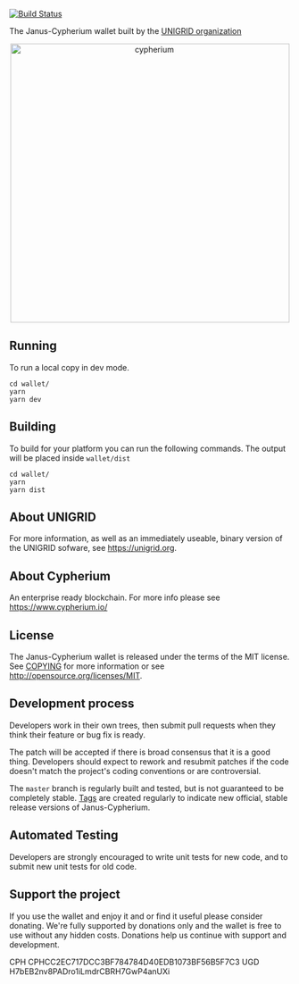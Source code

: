 [![Build Status](https://travis-ci.org/unigrid-project/janus-cypherium.svg?branch=main)](https://travis-ci.org/unigrid-project/janus-cypherium)

The Janus-Cypherium wallet built by the [UNIGRID organization](https://unigrid.org)

<p align="center">
  <a href="https://www.cypherium.io/"><img alt="cypherium" src="https://www.cypherium.io/wp-content/uploads/2020/07/Cypherium-Logo.png" width="500"/></a>
</p>



Running
-------
To run a local copy in dev mode.
```
cd wallet/
yarn
yarn dev
```

Building
--------
To build for your platform you can run the following commands. The output will be placed inside `wallet/dist`
```
cd wallet/
yarn
yarn dist
```

About UNIGRID
-------------
For more information, as well as an immediately useable, binary version of the UNIGRID sofware, see https://unigrid.org.

About Cypherium
---------------
An enterprise ready blockchain. For more info please see https://www.cypherium.io/

License
-------
The Janus-Cypherium wallet is released under the terms of the MIT license. See [COPYING](COPYING) for more information or see http://opensource.org/licenses/MIT.

Development process
-------------------
Developers work in their own trees, then submit pull requests when they think their feature or bug fix is ready.

The patch will be accepted if there is broad consensus that it is a good thing. Developers should expect to rework and resubmit patches if the code doesn't match the project's coding conventions or are controversial.

The `master` branch is regularly built and tested, but is not guaranteed to be completely stable. [Tags](https://github.com/unigrid-project/janus-cypherium/tags) are created regularly to indicate new official, stable release versions of Janus-Cypherium.

Automated Testing
-----------------
Developers are strongly encouraged to write unit tests for new code, and to submit new unit tests for old code.

Support the project
-------------------
If you use the wallet and enjoy it and or find it useful please consider donating. We're fully supported by donations only and the wallet is free to use without any hidden costs. Donations help us continue with support and development.

CPH CPHCC2EC717DCC3BF784784D40EDB1073BF56B5F7C3
UGD H7bEB2nv8PADro1iLmdrCBRH7GwP4anUXi